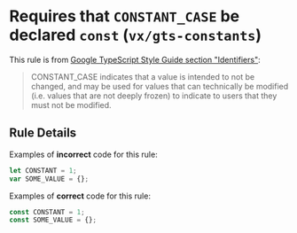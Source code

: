 # Requires that `CONSTANT_CASE` be declared `const` (`vx/gts-constants`)

This rule is from
[Google TypeScript Style Guide section "Identifiers"](https://google.github.io/styleguide/tsguide.html#identifiers):

> CONSTANT_CASE indicates that a value is intended to not be changed, and may be used for values that can technically be modified (i.e. values that are not deeply frozen) to indicate to users that they must not be modified.

## Rule Details

Examples of **incorrect** code for this rule:

```ts
let CONSTANT = 1;
var SOME_VALUE = {};
```

Examples of **correct** code for this rule:

```ts
const CONSTANT = 1;
const SOME_VALUE = {};
```
